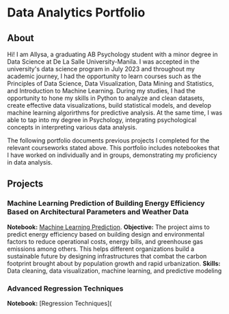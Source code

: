 # Data Analytics Portfolio
## About 
Hi! I am Allysa, a graduating AB Psychology student with a minor degree in Data Science at De La Salle University-Manila. I was accepted in the university's data science program in July 2023 and throughout my academic journey, I had the opportunity to learn courses such as the Principles of Data Science, Data Visualization, Data Mining and Statistics, and Introduction to Machine Learning. 
During my studies, I had the opportunity to hone my skills in Python to analyze and clean datasets, create effective data visualizations, build statistical models, and develop machine learning algorirthms for predictive analysis. At the same time, I was able to tap into my degree in Psychology, integrating psychological concepts in interpreting various data analysis.

The following portfolio documents previous projects I completed  for the relevant courseworks stated above. This portfolio includes notebookes that I have worked on individually and in groups, demonstrating my proficiency in data analysis. 

## Projects 
### Machine Learning Prediction of Building Energy Efficiency Based on Architectural Parameters and Weather Data
**Notebook:** [Machine Learning Prediction](Machine_Learning_Prediction_of_Building_Energy_Efficiency_Based_on_Architectural_Parameters_and_Weather_Data.ipynb).
**Objective:** The project aims to predict energy efficiency based on building design and environmental factors to reduce operational costs, energy bills, and greenhouse gas emissions among others. This helps different organizations build a sustainable future by designing infrastructures that combat the carbon footprint brought about by population growth and rapid urbanization. 
**Skills:** Data cleaning, data visualization, machine learning, and predictive modeling 

### Advanced Regression Techniques 
**Notebook:** [Regression Techniques](
